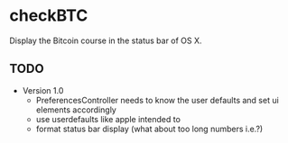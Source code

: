 checkBTC
========

Display the Bitcoin course in the status bar of OS X.

TODO
----
* Version 1.0
	* PreferencesController needs to know the user defaults and set ui elements accordingly
	* use userdefaults like apple intended to
	* format status bar display (what about too long numbers i.e.?)